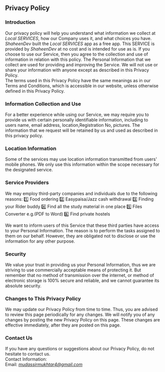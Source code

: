 
Privacy Policy
----------------

### Introduction
Our privacy policy will help you understand what information we collect at *Local SERVICES*, how our Company uses it, and what choices you have.
*ShaheenDev* built the *Local SERVICES* app as a free app. This SERVICE is provided by *ShaheenDev* at no cost and is intended for use as is.
If you choose to use our Service, then you agree to the collection and use of information in  relation with this policy. The Personal Information that we collect are used for providing and improving the Service. We will not use or share your information with anyone except as described in this Privacy Policy.  
The terms used in this Privacy Policy have the same meanings as in our Terms and Conditions, which is accessible in our website, unless otherwise  defined in this Privacy Policy.

### Information Collection and Use
For a better experience while using our Service, we may require you to provide us with certain personally identifiable information, including to users name, email address, location,Registration No, pictures. The information that we request will be retained by us and used as described in this privacy policy.

### Location Information
Some of the services may use location information transmitted from users' mobile phones. We only use this information within the scope necessary for the designated service.

### Service Providers
We may employ third-party companies and individuals due to the following reasons:
1️⃣ Food ordering 
2️⃣ Easypaisa/Jazz cash withdrawal 
3️⃣ Finding your Rider buddy 
4️⃣ Find all the study material in one place 
5️⃣ Files Converter e.g.(PDF to Word) 
6️⃣ Find private hostels

We want to inform users of this Service that these third parties have access to your Personal Information. The reason is to perform the tasks assigned to them on our behalf. However, they are obligated not to disclose or use the information for any other purpose.

### Security
We value your trust in providing us your Personal Information, thus we are striving to use commercially acceptable means of protecting it. But remember that no method of transmission over  the internet, or method of electronic storage is 100% secure and reliable, and we cannot guarantee its absolute security.

### Changes to This Privacy Policy
We may update our Privacy Policy from time to time. Thus, you are advised to review this page periodically for any changes. We will notify you of any changes by posting the new Privacy Policy on this page. These changes are effective immediately, after they are posted on this page.

### Contact Us
If you have any questions or suggestions about our Privacy Policy, do not hesitate to contact us.  
Contact Information:  
Email: *mudassirmukhtar4@gmail.com*  

